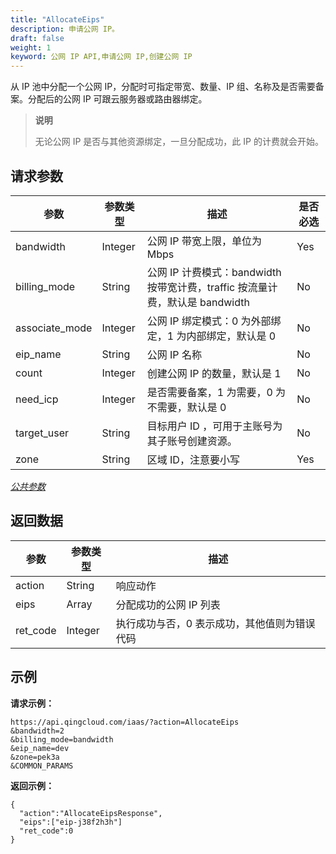 ```yaml
---
title: "AllocateEips"
description: 申请公网 IP。
draft: false
weight: 1
keyword: 公网 IP API,申请公网 IP,创建公网 IP
---
```


从 IP 池中分配一个公网 IP，分配时可指定带宽、数量、IP 组、名称及是否需要备案。分配后的公网 IP 可跟云服务器或路由器绑定。

>**说明**
>
>无论公网 IP 是否与其他资源绑定，一旦分配成功，此 IP 的计费就会开始。

## 请求参数

| 参数 | 参数类型 | 描述 | 是否必选 |
| --- | --- | --- | --- |
| bandwidth | Integer | 公网 IP 带宽上限，单位为 Mbps | Yes |
| billing_mode | String | 公网 IP 计费模式：bandwidth 按带宽计费，traffic 按流量计费，默认是 bandwidth | No |
| associate_mode | Integer | 公网 IP 绑定模式：0 为外部绑定，1 为内部绑定，默认是 0 | No |
| eip_name | String | 公网 IP 名称 | No |
| count | Integer | 创建公网 IP 的数量，默认是 1 | No |
| need_icp | Integer | 是否需要备案，1 为需要，0 为不需要，默认是 0 | No |
| target_user | String | 目标用户 ID ，可用于主账号为其子账号创建资源。 | No |
| zone | String | 区域 ID，注意要小写 | Yes |

[_公共参数_](../../get_api/parameters/)

## 返回数据

| 参数 | 参数类型 | 描述 |
| --- | --- | --- |
| action | String | 响应动作 |
| eips | Array | 分配成功的公网 IP 列表 |
| ret_code | Integer | 执行成功与否，0 表示成功，其他值则为错误代码 |

## 示例

**请求示例：**

```
https://api.qingcloud.com/iaas/?action=AllocateEips
&bandwidth=2
&billing_mode=bandwidth
&eip_name=dev
&zone=pek3a
&COMMON_PARAMS
```

**返回示例：**

```
{
  "action":"AllocateEipsResponse",
  "eips":["eip-j38f2h3h"]
  "ret_code":0
}
```
